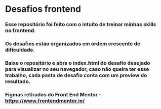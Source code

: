 # Desafios frontend

### Esse repositório foi feito com o intuito de treinar minhas skills no frontend.

### Os desafios estão organizados em ordem crescente de dificuldade.

### Baixe o repositório e abra o index.html do desafio desejado para visualizar no seu navegador, caso não queira ter esse trabalho, cada pasta de desafio conta com um preview do resultado.

### Figmas retirados do Front End Mentor - https://www.frontendmentor.io/
